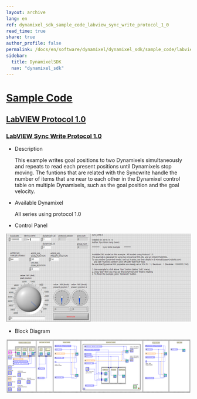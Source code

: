 ```yaml
---
layout: archive
lang: en
ref: dynamixel_sdk_sample_code_labview_sync_write_protocol_1_0
read_time: true
share: true
author_profile: false
permalink: /docs/en/software/dynamixel/dynamixel_sdk/sample_code/labview_sync_write_protocol_1_0/
sidebar:
  title: DynamixelSDK
  nav: "dynamixel_sdk"
---
```


<div style="counter-reset: h1 3"></div>
<div style="counter-reset: h2 20"></div>
<div style="counter-reset: h3 2"></div>

# [Sample Code](#sample-code)

## [LabVIEW Protocol 1.0](#labview-protocol-10)

### [LabVIEW Sync Write Protocol 1.0](#labview-sync-write-protocol-10)

- Description

  This example writes goal positions to two Dynamixels simultaneously and repeats to read each present positions until Dynamixels stop moving. The funtions that are related with the Syncwrite handle the number of items that are near to each other in the Dynamixel control table on multiple Dynamixels, such as the goal position and the goal velocity.

- Available Dynamixel

  All series using protocol 1.0

- Control Panel

![](/assets/images/sw/sdk/dynamixel_sdk/library_setup/labview/windows/sample_code/sync_write1/sync_write1.png)

- Block Diagram

![](/assets/images/sw/sdk/dynamixel_sdk/library_setup/labview/windows/sample_code/sync_write1/block_diagram.png)
